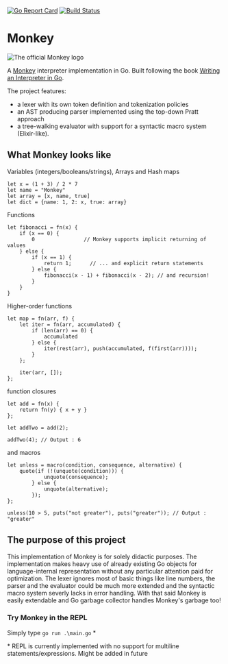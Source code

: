 [![Go Report Card](https://goreportcard.com/badge/github.com/tommymarto/Monkey)](https://goreportcard.com/report/github.com/tommymarto/Monkey) [![Build Status](https://dev.azure.com/tommymarto/Monkey/_apis/build/status/Monkey-Go%20(preview)-CI?repoName=tommymarto%2FMonkey&branchName=master)](https://dev.azure.com/tommymarto/Monkey/_build/latest?definitionId=2&repoName=tommymarto%2FMonkey&branchName=master)

# Monkey

![The official Monkey logo](https://interpreterbook.com/img/monkey_logo-d5171d15.png)

A [Monkey](https://monkeylang.org/) interpreter implementation in Go.
Built following the book [Writing an Interpreter in Go](https://interpreterbook.com/).

The project features:
- a lexer with its own token definition and tokenization policies
- an AST producing parser implemented using the top-down Pratt approach 
- a tree-walking evaluator with support for a syntactic macro system (Elixir-like).

## What Monkey looks like

Variables (integers/booleans/strings), Arrays and Hash maps
```
let x = (1 + 3) / 2 * 7  
let name = "Monkey"
let array = [x, name, true]
let dict = {name: 1, 2: x, true: array}
```

Functions
```
let fibonacci = fn(x) {
	if (x == 0) {
		0                // Monkey supports implicit returning of values
	} else {
		if (x == 1) {
			return 1;      // ... and explicit return statements
		} else {
			fibonacci(x - 1) + fibonacci(x - 2); // and recursion!
		}
	}
}
```

Higher-order functions
```
let map = fn(arr, f) {
	let iter = fn(arr, accumulated) {
		if (len(arr) == 0) {
			accumulated
		} else {
			iter(rest(arr), push(accumulated, f(first(arr))));
		}
	};

	iter(arr, []);
};
```

function closures
```
let add = fn(x) {
	return fn(y) { x + y }
};

let addTwo = add(2);

addTwo(4); // Output : 6
```

and macros
```
let unless = macro(condition, consequence, alternative) {
	quote(if (!(unquote(condition))) {
			unquote(consequence);
		} else {
			unquote(alternative);
		});
};

unless(10 > 5, puts("not greater"), puts("greater")); // Output : "greater"
```

## The purpose of this project
This implementation of Monkey is for solely didactic purposes. The implementation makes heavy use of already existing Go objects for language-internal representation without any particular attention paid for optimization. The lexer ignores most of basic things like line numbers, the parser and the evaluator could be much more extended and the syntactic macro system severly lacks in error handling. With that said Monkey is easily extendable and Go garbage collector handles Monkey's garbage too!  

### Try Monkey in the REPL
Simply type `go run .\main.go` *

\* REPL is currently implemented with no support for multiline statements/expressions. Might be added in future
